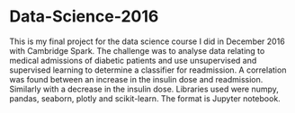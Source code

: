 # Data-Science-2016
This is my final project for the data science course I did in December 2016 with Cambridge Spark. The challenge was to analyse data relating to medical admissions of diabetic patients and use unsupervised and supervised learning to determine a classifier for readmission.
A correlation was found between an increase in the insulin dose and readmission. Similarly with a decrease in the insulin dose.
Libraries used were numpy, pandas, seaborn, plotly and scikit-learn.
The format is Jupyter notebook.
